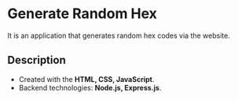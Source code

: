 # Generate Random Hex
It is an application that generates random hex codes via the website.

## Description
- Created with the **HTML, CSS, JavaScript**.
- Backend technologies: **Node.js, Express.js**.
